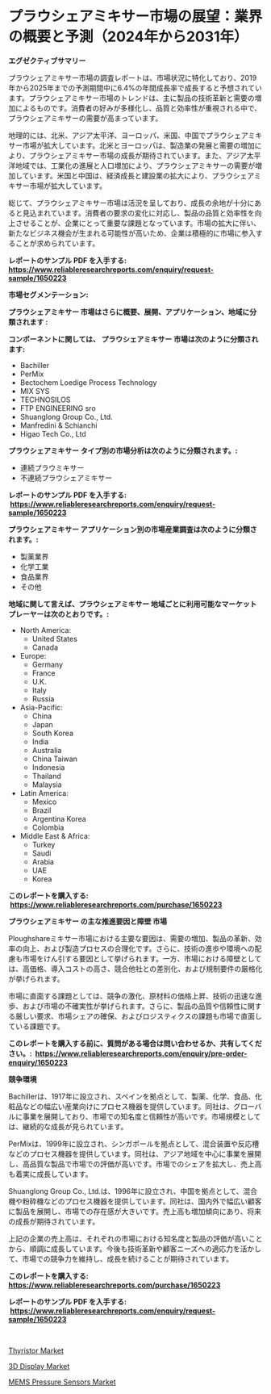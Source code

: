 <p><h1>プラウシェアミキサー市場の展望：業界の概要と予測（2024年から2031年）</h1></p><p><strong>エグゼクティブサマリー</strong></p>
<p><p>プラウシェアミキサー市場の調査レポートは、市場状況に特化しており、2019年から2025年までの予測期間中に6.4%の年間成長率で成長すると予想されています。プラウシェアミキサー市場のトレンドは、主に製品の技術革新と需要の増加によるものです。消費者の好みが多様化し、品質と効率性が重視される中で、プラウシェアミキサーの需要が高まっています。</p><p>地理的には、北米、アジア太平洋、ヨーロッパ、米国、中国でプラウシェアミキサー市場が拡大しています。北米とヨーロッパは、製造業の発展と需要の増加により、プラウシェアミキサー市場の成長が期待されています。また、アジア太平洋地域では、工業化の進展と人口増加により、プラウシェアミキサーの需要が増加しています。米国と中国は、経済成長と建設業の拡大により、プラウシェアミキサー市場が拡大しています。</p><p>総じて、プラウシェアミキサー市場は活況を呈しており、成長の余地が十分にあると見込まれています。消費者の要求の変化に対応し、製品の品質と効率性を向上させることが、企業にとって重要な課題となっています。市場の拡大に伴い、新たなビジネス機会が生まれる可能性が高いため、企業は積極的に市場に参入することが求められています。</p></p>
<p><strong>レポートのサンプル PDF を入手する: <a href="https://www.reliableresearchreports.com/enquiry/request-sample/1650223">https://www.reliableresearchreports.com/enquiry/request-sample/1650223</a></strong></p>
<p><strong>市場セグメンテーション:</strong></p>
<p><strong> プラウシェアミキサー 市場はさらに概要、展開、アプリケーション、地域に分類されます :</strong></p>
<p><strong>コンポーネントに関しては、 プラウシェアミキサー 市場は次のように分類されます: &nbsp;</strong></p>
<p><ul><li>Bachiller</li><li>PerMix</li><li>Bectochem Loedige Process Technology</li><li>MIX SYS</li><li>TECHNOSILOS</li><li>FTP ENGINEERING sro</li><li>Shuanglong Group Co., Ltd.</li><li>Manfredini & Schianchi</li><li>Higao Tech Co., Ltd</li></ul></p>
<p><strong> プラウシェアミキサー タイプ別の市場分析は次のように分類されます。:</strong></p>
<p><ul><li>連続プラウミキサー</li><li>不連続プラウシェアミキサー</li></ul></p>
<p><strong>レポートのサンプル PDF を入手する: &nbsp;<a href="https://www.reliableresearchreports.com/enquiry/request-sample/1650223">https://www.reliableresearchreports.com/enquiry/request-sample/1650223</a></strong></p>
<p><strong> プラウシェアミキサー アプリケーション別の市場産業調査は次のように分類されます。:</strong></p>
<p><ul><li>製薬業界</li><li>化学工業</li><li>食品業界</li><li>その他</li></ul></p>
<p><strong>地域に関して言えば、プラウシェアミキサー 地域ごとに利用可能なマーケットプレーヤーは次のとおりです。:</strong></p>
<p><ul>
    <li>
        North America:
        <ul>
            <li>United States</li>
            <li>Canada</li>
        </ul>
    </li>
    <li>
        Europe:
        <ul>
            <li>Germany</li>
            <li>France</li>
            <li>U.K.</li>
            <li>Italy</li>
            <li>Russia</li>
        </ul>
    </li>
    <li>
        Asia-Pacific:
        <ul>
            <li>China</li>
            <li>Japan</li>
            <li>South Korea</li>
            <li>India</li>
            <li>Australia</li>
            <li>China Taiwan</li>
            <li>Indonesia</li>
            <li>Thailand</li>
            <li>Malaysia</li>
        </ul>
    </li>
    <li>
        Latin America:
        <ul>
            <li>Mexico</li>
            <li>Brazil</li>
            <li>Argentina Korea</li>
            <li>Colombia</li>
        </ul>
    </li>
    <li>
        Middle East & Africa:
        <ul>
            <li>Turkey</li>
            <li>Saudi</li>
            <li>Arabia</li>
            <li>UAE</li>
            <li>Korea</li>
        </ul>
    </li>
    </ul></p>
<p><strong>このレポートを購入する: &nbsp;<a href="https://www.reliableresearchreports.com/purchase/1650223">https://www.reliableresearchreports.com/purchase/1650223</a></strong></p>
<p><strong>プラウシェアミキサー の主な推進要因と障壁 市場</strong></p>
<p><p>Ploughshareミキサー市場における主要な要因は、需要の増加、製品の革新、効率の向上、および製造プロセスの合理化です。さらに、技術の進歩や環境への配慮も市場をけん引する要因として挙げられます。一方、市場における障壁としては、高価格、導入コストの高さ、競合他社との差別化、および規制要件の厳格化が挙げられます。</p><p>市場に直面する課題としては、競争の激化、原材料の価格上昇、技術の迅速な進歩、および市場の不確実性が挙げられます。さらに、製品の品質や信頼性に関する厳しい要求、市場シェアの確保、およびロジスティクスの課題も市場で直面している課題です。</p></p>
<p><strong>このレポートを購入する前に、質問がある場合は問い合わせるか、共有してください。:&nbsp; <a href="https://www.reliableresearchreports.com/enquiry/pre-order-enquiry/1650223">https://www.reliableresearchreports.com/enquiry/pre-order-enquiry/1650223</a></strong></p>
<p><strong>競争環境</strong></p>
<p><p>Bachillerは、1917年に設立され、スペインを拠点として、製薬、化学、食品、化粧品などの幅広い産業向けにプロセス機器を提供しています。同社は、グローバルに事業を展開しており、市場での知名度と信頼性が高いです。市場規模としては、継続的な成長が見られています。</p><p>PerMixは、1999年に設立され、シンガポールを拠点として、混合装置や反応槽などのプロセス機器を提供しています。同社は、アジア地域を中心に事業を展開し、高品質な製品で市場での評価が高いです。市場でのシェアを拡大し、売上高も着実に成長しています。</p><p>Shuanglong Group Co., Ltd.は、1996年に設立され、中国を拠点として、混合機や粉砕機などのプロセス機器を提供しています。同社は、国内外で幅広い顧客に製品を展開し、市場での存在感が大きいです。売上高も増加傾向にあり、将来の成長が期待されています。</p><p>上記の企業の売上高は、それぞれの市場における知名度と製品の評価が高いことから、順調に成長しています。今後も技術革新や顧客ニーズへの適応力を活かして、市場での競争力を維持し、成長を続けることが期待されています。</p></p>
<p><strong>このレポートを購入する: &nbsp; <a href="https://www.reliableresearchreports.com/purchase/1650223">https://www.reliableresearchreports.com/purchase/1650223</a></strong></p>
<p><strong>レポートのサンプル PDF を入手する: &nbsp;<a href="https://www.reliableresearchreports.com/enquiry/request-sample/1650223">https://www.reliableresearchreports.com/enquiry/request-sample/1650223</a></strong><strong></strong></p>
<p>&nbsp;</p>
<p><p><a href="https://github.com/gulaimolin/Market-Research-Report-List-3/blob/main/thyristor-market.md">Thyristor Market</a></p><p><a href="https://github.com/mauripalmi/Market-Research-Report-List-2/blob/main/3d-display-market.md">3D Display Market</a></p><p><a href="https://github.com/nicoletavirag/Market-Research-Report-List-2/blob/main/mems-pressure-sensors-market.md">MEMS Pressure Sensors Market</a></p></p>